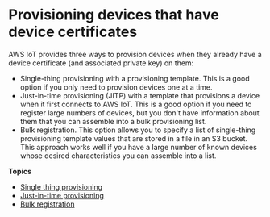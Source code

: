 # Provisioning devices that have device certificates<a name="provision-w-cert"></a>

AWS IoT provides three ways to provision devices when they already have a device certificate \(and associated private key\) on them:
+ Single\-thing provisioning with a provisioning template\. This is a good option if you only need to provision devices one at a time\.
+ Just\-in\-time provisioning \(JITP\) with a template that provisions a device when it first connects to AWS IoT\. This is a good option if you need to register large numbers of devices, but you don't have information about them that you can assemble into a bulk provisioning list\.
+ Bulk registration\. This option allows you to specify a list of single\-thing provisioning template values that are stored in a file in an S3 bucket\. This approach works well if you have a large number of known devices whose desired characteristics you can assemble into a list\. 

**Topics**
+ [Single thing provisioning](single-thing-provisioning.md)
+ [Just\-in\-time provisioning](jit-provisioning.md)
+ [Bulk registration](bulk-provisioning.md)